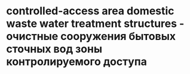 # controlled-access area domestic waste water treatment structures - очистные сооружения бытовых сточных вод зоны контролируемого доступа
